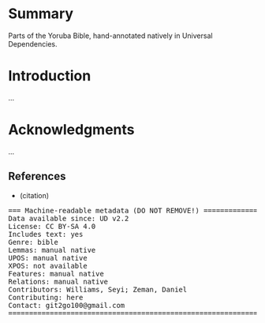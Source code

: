 # Summary

Parts of the Yoruba Bible, hand-annotated natively in Universal Dependencies.

# Introduction

...

# Acknowledgments

...

## References

* (citation)

<pre>
=== Machine-readable metadata (DO NOT REMOVE!) ================================
Data available since: UD v2.2
License: CC BY-SA 4.0
Includes text: yes
Genre: bible
Lemmas: manual native
UPOS: manual native
XPOS: not available
Features: manual native
Relations: manual native
Contributors: Williams, Seyi; Zeman, Daniel
Contributing: here
Contact: git2go100@gmail.com
===============================================================================
</pre>
